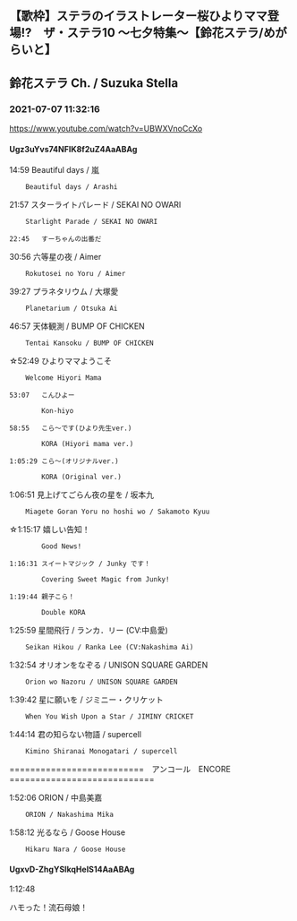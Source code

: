## 【歌枠】ステラのイラストレーター桜ひよりママ登場!?　ザ・ステラ10 ～七夕特集～【鈴花ステラ/めがらいと】
## 鈴花ステラ Ch. / Suzuka Stella
### 2021-07-07 11:32:16
https://www.youtube.com/watch?v=UBWXVnoCcXo
#### Ugz3uYvs74NFIK8f2uZ4AaABAg
14:59	Beautiful days / 嵐

		Beautiful days / Arashi



21:57	スターライトパレード / SEKAI NO OWARI

		Starlight Parade / SEKAI NO OWARI

	22:45	すーちゃんの出番だ



30:56	六等星の夜 / Aimer

		Rokutosei no Yoru / Aimer



39:27	プラネタリウム / 大塚愛

		Planetarium / Otsuka Ai



46:57	天体観測 / BUMP OF CHICKEN

		Tentai Kansoku / BUMP OF CHICKEN



☆52:49	ひよりママようこそ

		Welcome Hiyori Mama

	53:07	こんひよー

			Kon-hiyo

	58:55	こら～です(ひより先生ver.)

			KORA (Hiyori mama ver.)

	1:05:29	こら～(オリジナルver.)

			KORA (Original ver.)



1:06:51	見上げてごらん夜の星を / 坂本九

		Miagete Goran Yoru no hoshi wo / Sakamoto Kyuu



☆1:15:17	嬉しい告知！

			Good News!

	1:16:31	スイートマジック / Junky です！

			Covering Sweet Magic from Junky!

	1:19:44	親子こら！

			Double KORA



1:25:59	星間飛行 / ランカ．リー (CV:中島愛)

		Seikan Hikou / Ranka Lee (CV:Nakashima Ai)



1:32:54	オリオンをなぞる / UNISON SQUARE GARDEN

		Orion wo Nazoru / UNISON SQUARE GARDEN



1:39:42	星に願いを / ジミニー・クリケット

		When You Wish Upon a Star / JIMINY CRICKET



1:44:14	君の知らない物語 / supercell

		Kimino Shiranai Monogatari / supercell



==========================　アンコール　ENCORE　============================



1:52:06	ORION / 中島美嘉

		ORION / Nakashima Mika



1:58:12	光るなら / Goose House

		Hikaru Nara / Goose House

#### UgxvD-ZhgYSIkqHelS14AaABAg
1:12:48

ハモった！流石母娘！

